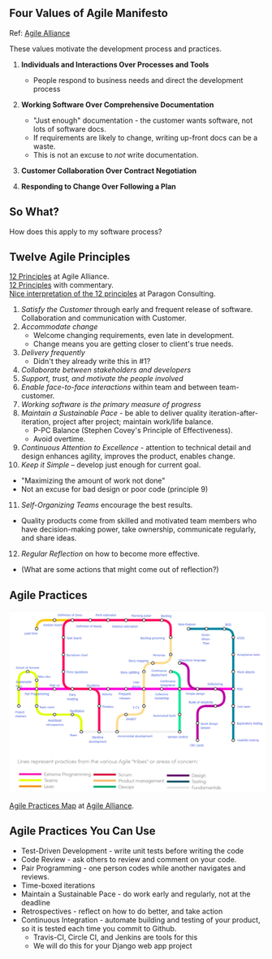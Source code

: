 ## Four Values of Agile Manifesto

Ref: [Agile Alliance](https://www.agilealliance.org/agile101/the-agile-manifesto/)

These values motivate the development process and practices.

1. **Individuals and Interactions Over Processes and Tools**
     * People respond to business needs and direct the development process

2. **Working Software Over Comprehensive Documentation**
     * "Just enough" documentation - the customer wants software, not lots of software docs.
     * If requirements are likely to change, writing up-front docs can be a waste.
     * This is not an excuse to _not_ write documentation.

3. **Customer Collaboration Over Contract Negotiation**

4. **Responding to Change Over Following a Plan**

## So What?

How does this apply to my software process?

## Twelve Agile Principles

[12 Principles](https://www.agilealliance.org/agile101/12-principles-behind-the-agile-manifesto/) at Agile Alliance.    
[12 Principles](https://www.smartsheet.com/comprehensive-guide-values-principles-agile-manifesto#the-twelve-agile-manifesto-principles) with commentary.    
[Nice interpretation of the 12 principles](http://www.consultparagon.com/blog/12-principles-of-agile-methodologies) at Paragon Consulting.    

1. *Satisfy the Customer* through early and frequent release of software. Collaboration and communication with Customer.
2. *Accommodate change*
   * Welcome changing requirements, even late in development.
   * Change means you are getting closer to client's true needs.
3. *Delivery frequently*
   * Didn't they already write this in #1?
4. *Collaborate between stakeholders and developers*
5. *Support, trust, and motivate the people involved*
6. *Enable face-to-face interactions* within team and between team-customer.
7. *Working software is the primary measure of progress*
8. *Maintain a Sustainable Pace* - be able to deliver quality iteration-after-iteration, project after project; maintain work/life balance.
   * P-PC Balance (Stephen Covey's Principle of Effectiveness).
   * Avoid overtime.
9. *Continuous Attention to Excellence* - attention to technical detail and design enhances agility, improves the product, enables change.
10. *Keep it Simple* – develop just enough for current goal.
   * "Maximizing the amount of work not done"
   * Not an excuse for bad design or poor code (principle 9)
11. *Self-Organizing Teams* encourage the best results.
   * Quality products come from skilled and motivated team members who have decision-making power, take ownership, communicate regularly, and share ideas.
12. *Regular Reflection* on how to become more effective.
   * (What are some actions that might come out of reflection?)

## Agile Practices

![Agile Practices Map](../images/agile-practices.png)    

[Agile Practices Map](https://www.agilealliance.org/agile101/subway-map-to-agile-practices/) at [Agile Alliance](https://www.agilealliance.org/).

## Agile Practices You Can Use

* Test-Driven Development - write unit tests before writing the code
* Code Review - ask others to review and comment on your code.
* Pair Programming - one person codes while another navigates and reviews.
* Time-boxed iterations 
* Maintain a Sustainable Pace - do work early and regularly, not at the deadline
* Retrospectives - reflect on how to do better, and take action
* Continuous Integration - automate building and testing of your product, so it is tested each time you commit to Github.
    * Travis-CI, Circle CI, and Jenkins are tools for this
    * We will do this for your Django web app project
